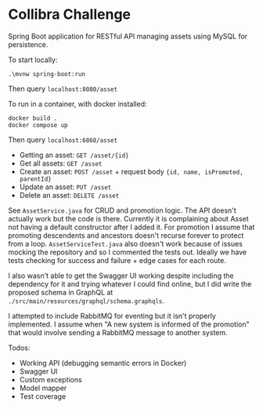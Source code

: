 # Collibra Challenge #

Spring Boot application for RESTful API managing assets using MySQL for persistence.

To start locally:
```
.\mvnw spring-boot:run
```
Then query `localhost:8080/asset`

To run in a container, with docker installed:
```
docker build .
docker compose up
```
Then query `localhost:6868/asset`

- Getting an asset: `GET /asset/{id}`
- Get all assets: `GET /asset`
- Create an asset: `POST /asset` + request body `{id, name, isPromoted, parentId}`
- Update an asset: `PUT /asset`
- Delete an asset: `DELETE /asset`

See `AssetService.java` for CRUD and promotion logic. The API doesn't actually work but the code is there. Currently it is complaining about Asset not having a default constructor after I added it. For promotion I assume that promoting descendents and ancestors doesn't recurse forever to protect from a loop. `AssetServiceTest.java` also doesn't work because of issues mocking the repository and so I commented the tests out. Ideally we have tests checking for success and failure + edge cases for each route.

I also wasn't able to get the Swagger UI working despite including the dependency for it and trying whatever I could find online, but I did write the proposed schema in GraphQL at `./src/main/resources/graphql/schema.graphqls`.

I attempted to include RabbitMQ for eventing but it isn't properly implemented. I assume when "A new system is informed of the promotion" that would involve sending a RabbitMQ message to another system.

Todos:
- Working API (debugging semantic errors in Docker)
- Swagger UI
- Custom exceptions
- Model mapper
- Test coverage
